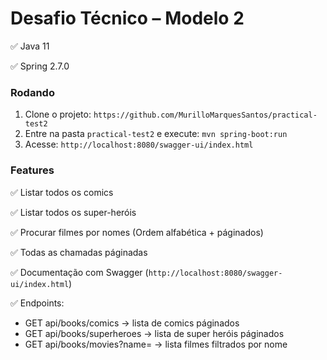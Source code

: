 # Desafio Técnico – Modelo 2

✅ Java 11

✅ Spring 2.7.0

### Rodando

1. Clone o projeto: `https://github.com/MurilloMarquesSantos/practical-test2`
1. Entre na pasta `practical-test2` e execute: `mvn spring-boot:run`
1. Acesse: `http://localhost:8080/swagger-ui/index.html`

### Features

✅ Listar todos os comics

✅ Listar todos os super-heróis

✅ Procurar filmes por nomes (Ordem alfabética + páginados)

✅ Todas as chamadas páginadas

✅ Documentação com Swagger (`http://localhost:8080/swagger-ui/index.html`)

✅ Endpoints:
- GET api/books/comics → lista de comics páginados
- GET api/books/superheroes → lista de super heróis páginados
- GET api/books/movies?name= → lista filmes filtrados por nome